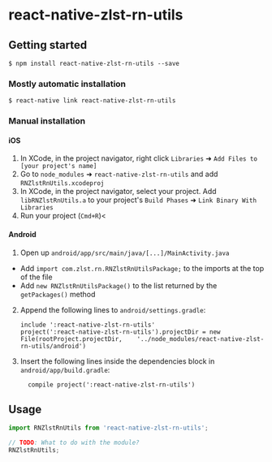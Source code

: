 
# react-native-zlst-rn-utils

## Getting started

`$ npm install react-native-zlst-rn-utils --save`

### Mostly automatic installation

`$ react-native link react-native-zlst-rn-utils`

### Manual installation


#### iOS

1. In XCode, in the project navigator, right click `Libraries` ➜ `Add Files to [your project's name]`
2. Go to `node_modules` ➜ `react-native-zlst-rn-utils` and add `RNZlstRnUtils.xcodeproj`
3. In XCode, in the project navigator, select your project. Add `libRNZlstRnUtils.a` to your project's `Build Phases` ➜ `Link Binary With Libraries`
4. Run your project (`Cmd+R`)<

#### Android

1. Open up `android/app/src/main/java/[...]/MainActivity.java`
  - Add `import com.zlst.rn.RNZlstRnUtilsPackage;` to the imports at the top of the file
  - Add `new RNZlstRnUtilsPackage()` to the list returned by the `getPackages()` method
2. Append the following lines to `android/settings.gradle`:
  	```
  	include ':react-native-zlst-rn-utils'
  	project(':react-native-zlst-rn-utils').projectDir = new File(rootProject.projectDir, 	'../node_modules/react-native-zlst-rn-utils/android')
  	```
3. Insert the following lines inside the dependencies block in `android/app/build.gradle`:
  	```
      compile project(':react-native-zlst-rn-utils')
  	```


## Usage
```javascript
import RNZlstRnUtils from 'react-native-zlst-rn-utils';

// TODO: What to do with the module?
RNZlstRnUtils;
```
  